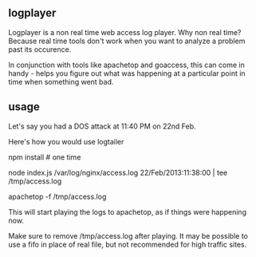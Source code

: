 logplayer
---------

Logplayer is a non real time web access log player. Why non real time? Because real time tools don't work when you want to 
analyze a problem past its occurence.

In conjunction with tools like apachetop and goaccess, this can come in handy - helps you figure out what was happening at 
a particular point in time when something went bad. 

usage
-----

Let's say you had a DOS attack at 11:40 PM on 22nd Feb.

Here's how you would use logtailer

npm install # one time

node index.js /var/log/nginx/access.log 22/Feb/2013:11:38:00 | tee /tmp/access.log

apachetop -f /tmp/access.log

This will start playing the logs to apachetop, as if things were happening now.

Make sure to remove /tmp/access.log after playing. It may be possible to use a fifo in place of real file, but not recommended
for high traffic sites.

